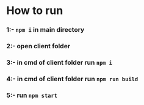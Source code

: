 # How to run 
### 1:- `npm i` in main directory
### 2:- open client folder
### 3:- in cmd of client folder run `npm i`
### 4:- in cmd of client folder run `npm run build`
### 5:- run `npm start`
